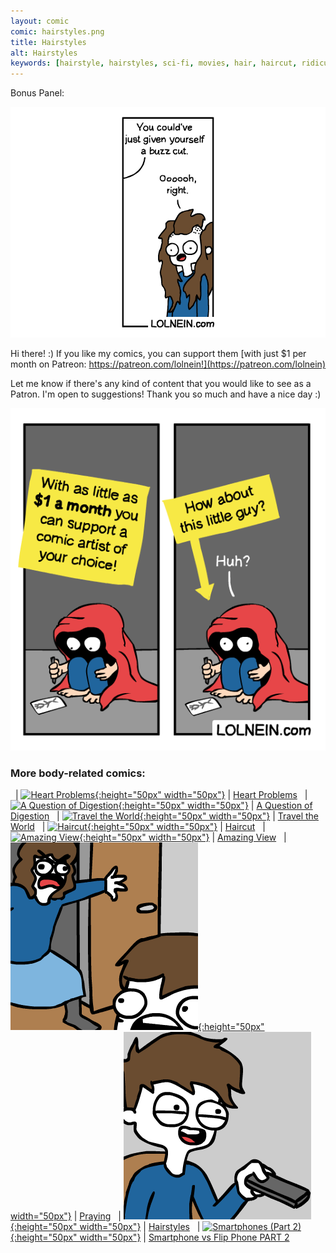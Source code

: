 ```yaml
---
layout: comic
comic: hairstyles.png
title: Hairstyles
alt: Hairstyles
keywords: [hairstyle, hairstyles, sci-fi, movies, hair, haircut, ridiculous, quarantine, hairdresser, closed, buzz, cut, clippers]
---
```


Bonus Panel:

![Hairstyles Bonus Panel](/images/hairstyles_bonus.png)

Hi there! :) If you like my comics, you can support them [with just $1 per month on Patreon: https://patreon.com/lolnein!](https://patreon.com/lolnein)

Let me know if there's any kind of content that you would like to see as a Patron. I'm open to suggestions! Thank you so much and have a nice day :)

![Patreon Comic](/assets/patreon_comic.png)

### More body-related comics:

&nbsp; | [![Heart Problems](/thumbs/heartproblems.png){:height="50px" width="50px"}](https://lolnein.com/2019/06/05/heartproblems/) | [Heart Problems](https://lolnein.com/2019/06/05/heartproblems/)
&nbsp; | [![A Question of Digestion](/thumbs/aquestionofdigestion.png){:height="50px" width="50px"}](https://lolnein.com/2019/09/10/aquestionofdigestion/) | [A Question of Digestion](https://lolnein.com/2019/09/10/aquestionofdigestion/)
&nbsp; | [![Travel the World](/thumbs/traveltheworld.png){:height="50px" width="50px"}](https://lolnein.com/2020/02/03/traveltheworld/) | [Travel the World](https://lolnein.com/2020/02/03/traveltheworld/)
&nbsp; | [![Haircut](/thumbs/haircut.png){:height="50px" width="50px"}](https://lolnein.com/2020/02/19/haircut/) | [Haircut](https://lolnein.com/2020/02/19/haircut/)
&nbsp; | [![Amazing View](/thumbs/amazingview.png){:height="50px" width="50px"}](https://lolnein.com/2020/02/20/amazingview/) | [Amazing View](https://lolnein.com/2020/02/20/amazingview/)
&nbsp; | [![Praying](/thumbs/praying.png){:height="50px" width="50px"}](https://lolnein.com/2020/04/04/praying/) | [Praying](https://lolnein.com/2020/04/04/praying/)
&nbsp; | [![Hairstyles](/thumbs/hairstyles.png){:height="50px" width="50px"}](https://lolnein.com/2020/04/21/hairstyles/) | [Hairstyles](https://lolnein.com/2020/04/21/hairstyles/)
&nbsp; | [![Smartphones (Part 2)](/thumbs/smartphones2.png){:height="50px" width="50px"}](https://lolnein.com/2014/10/01/smartphones2/) | [Smartphone vs Flip Phone PART 2](http://lolnein.com/2014/10/01/smartphones2/)